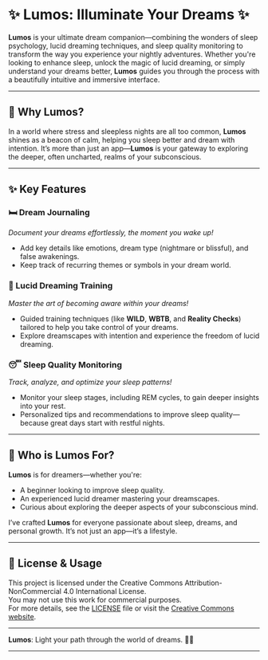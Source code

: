 # ✨ Lumos: Illuminate Your Dreams ✨

**Lumos** is your ultimate dream companion—combining the wonders of sleep psychology, lucid dreaming techniques, and sleep quality monitoring to transform the way you experience your nightly adventures. Whether you're looking to enhance sleep, unlock the magic of lucid dreaming, or simply understand your dreams better, **Lumos** guides you through the process with a beautifully intuitive and immersive interface.

---

## 🌙 Why Lumos? 

In a world where stress and sleepless nights are all too common, **Lumos** shines as a beacon of calm, helping you sleep better and dream with intention. It’s more than just an app—**Lumos** is your gateway to exploring the deeper, often uncharted, realms of your subconscious.

---

## ✨ Key Features

### 🛏️ Dream Journaling  
*Document your dreams effortlessly, the moment you wake up!*

- Add key details like emotions, dream type (nightmare or blissful), and false awakenings.
- Keep track of recurring themes or symbols in your dream world.

### 🌌 Lucid Dreaming Training  
*Master the art of becoming aware within your dreams!*

- Guided training techniques (like **WILD**, **WBTB**, and **Reality Checks**) tailored to help you take control of your dreams.
- Explore dreamscapes with intention and experience the freedom of lucid dreaming.

### 😴 Sleep Quality Monitoring  
*Track, analyze, and optimize your sleep patterns!*

- Monitor your sleep stages, including REM cycles, to gain deeper insights into your rest.
- Personalized tips and recommendations to improve sleep quality—because great days start with restful nights.

---

## 🔮 Who is Lumos For?

**Lumos** is for dreamers—whether you're:

- A beginner looking to improve sleep quality.
- An experienced lucid dreamer mastering your dreamscapes.
- Curious about exploring the deeper aspects of your subconscious mind.

I’ve crafted **Lumos** for everyone passionate about sleep, dreams, and personal growth. It’s not just an app—it’s a lifestyle.

---

## 📄 License & Usage

This project is licensed under the Creative Commons Attribution-NonCommercial 4.0 International License.  
You may not use this work for commercial purposes.  
For more details, see the [LICENSE](LICENSE) file or visit the [Creative Commons website](https://creativecommons.org/licenses/by-nc/4.0/).

---

**Lumos**: Light your path through the world of dreams. 🌙✨

---
